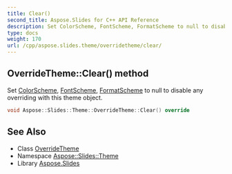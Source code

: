 ```yaml
---
title: Clear()
second_title: Aspose.Slides for C++ API Reference
description: Set ColorScheme, FontScheme, FormatScheme to null to disable any overriding with this theme object.
type: docs
weight: 170
url: /cpp/aspose.slides.theme/overridetheme/clear/
---
```

## OverrideTheme::Clear() method


Set [ColorScheme](../../colorscheme/), [FontScheme](../../fontscheme/), [FormatScheme](../../formatscheme/) to null to disable any overriding with this theme object.

```cpp
void Aspose::Slides::Theme::OverrideTheme::Clear() override
```

## See Also

* Class [OverrideTheme](./)
* Namespace [Aspose::Slides::Theme](../)
* Library [Aspose.Slides](../../)